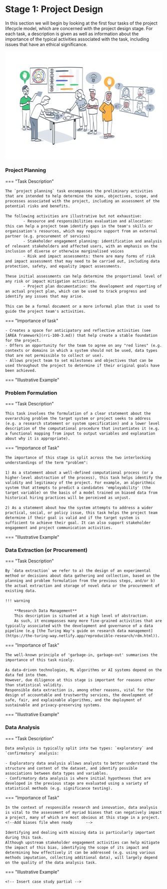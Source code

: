# Stage 1: Project Design

In this section we will begin by looking at the first four tasks of the project lifecycle model, which are concerned with the project design stage.
For each task, a description is given as well as information about the importance of the typical activities associated with the task, including issues that have an ethical significance.

![An illustration of the first over-arching task of the project lifecycle model: project design](https://raw.githubusercontent.com/alan-turing-institute/turing-commons/main/docs/assets/images/illustrations/project-design.png)
<!-- The illustration will be visible once gallery branch is merged to main -->

### Project Planning
 <!-- Add project planning image to repo and paste here--> 
 
=== "Task Description"

    The `project planning` task encompasses the preliminary activities that are intended to help determine the aims, objectives, scope, and processes associated with the project, including an assessment of the potential risks and benefits.

    The following activities are illustrative but not exhaustive:
            - Resource and responsibilities evaluation and allocation: this can help a project team identify gaps in the team's skills or organisation's resources, which may require support from an external partner (e.g. procurement of services)
            - Stakeholder engagement planning: identification and analysis of relevant stakeholders and affected users, with an emphasis on the inclusion of diverse or otherwise marginalised voices
            - Risk and impact assessments: there are many forms of risk and impact assessment that may need to be carried out, including data protection, safety, and equality impact assessments.

    These initial assessments can help determine the proportional level of any risk or impact mitigation activities.
            - Project plan documentation: the development and reporting of an actual project plan, which can be used to track progress and identify any issues that may arise.
    
    This can be a formal document or a more informal plan that is used to guide the project team's activities.
    
=== "Importance of task"

    - Creates a space for anticipatory and reflective activities (see [AREA framework](rri-100-3.md)) that help create a stable foundation for the project.
    - Offers an opportunity for the team to agree on any "red lines" (e.g. contexts or domains in which a system should not be used, data types that are not permissible to collect or use).
    - Allows project team to set milestones and objectives that can be used throughout the project to determine if their original goals have been achieved.

=== "Illustrative Example"

<!-- Insert case study partial -->

### Problem Formulation
 <!-- Add problem formulation image to repo and paste here--> 
=== "Task Description"

    This task involves the formulation of a clear statement about the overarching problem the target system or project seeks to address (e.g. a research statement or system specification) and a lower level description of the computational procedure that instantiates it (e.g. a functional mapping from input to output variables and explanation about why it is appropriate).


=== "Importance of Task"

    The importance of this stage is split across the two interlocking understandings of the term "problem":

    1) As a statement about a well-defined computational process (or a higher-level abstraction of the process), this task helps identify the validity and legitimacy of the project. For example, an algorithmic system that attempts to predict a candidates 'employability' (the target variable) on the basis of a model trained on biased data from historical hiring practices will be perceived as unjust.

    2) As a statement about how the system attempts to address a wider practical, social, or policy issue, this task helps the project team determine if their goal is valid and if the target system is sufficient to achieve their goal. It can also support stakeholder engagement and project communication activities.

=== "Illustrative Example"
<!-- Insert case study partial -->

### Data Extraction (or Procurement)
 <!-- Add data extraction image to repo and paste here--> 
=== "Task Description"

    By `data extraction` we refer to a) the design of an experimental method or decisions about data gathering and collection, based on the planning and problem formulation from the previous steps, and/or b) the actual extraction and storage of novel data or the procurement of existing data.

    !!! warning

        **Research Data Management**
        This description is situated at a high level of abstraction. 
        As such, it encompasses many more fine-grained activities that are typically associated with the development and governance of a data pipeline (e.g [the Turing Way's guide on research data management](https://the-turing-way.netlify.app/reproducible-research/rdm.html)).

=== "Importance of Task"

    The well-known principle of 'garbage-in, garbage-out' summarises the importance of this task nicely.

    As data-driven technologies, ML algorithms or AI systems depend on the data fed into them. 
    However, due diligence at this stage is important for reasons other than statistical validity. 
    Responsible data extraction is, among other reasons, vital for the design of accountable and trustworthy services, the development of safe, fair, and explainable algorithms, and the deployment of sustainable and privacy-preserving systems.

=== "Illustrative Example"

<!-- Insert case study partial -->

### Data Analysis
 <!-- Add data analysis image to repo and paste here--> 
 
=== "Task Description"

    Data analysis is typically split into two types: `exploratory` and `confirmatory` analysis:
    
    - Exploratory data analysis allows analysts to better understand the structure and content of the dataset, and identify possible associations between data types and variables.
    - Confirmatory data analysis is where initial hypotheses that are developed in the previous stage are evaluated using a variety of statistical methods (e.g. significance testing).

=== "Importance of Task"

    In the context of responsible research and innovation, data analysis is vital to the assessment of myriad biases that can negatively impact a project, many of which are most obvious at this stage in a project.
    <!--Add biases file when ready      -->

    Identifying and dealing with missing data is particularly important during this task. 
    Although upstream stakeholder engagement activities can help mitigate the impact of this bias, identifying the scope of its impact and determining how effectively it can be addressed (e.g. using various methods imputation, collecting additional data), will largely depend on the quality of the data analysis task.

=== "Illustrative Example"

    <!-- Insert case study partial -->
